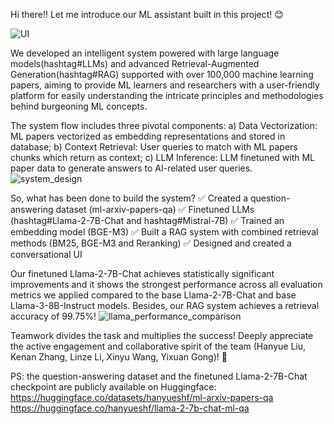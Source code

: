 Hi there!! Let me introduce our ML assistant built in this project! 😊 

![UI](https://github.com/hanyuesgithub/An-ML-Assistant-Powered-with-LLM-and-Advanced-RAG/assets/80732009/ae5f2068-e63a-41f3-8975-0df0a28d06ae)

We developed an intelligent system powered with large language models(hashtag#LLMs) and advanced Retrieval-Augmented Generation(hashtag#RAG) supported with over 100,000 machine learning papers, aiming to provide ML learners and researchers with a user-friendly platform for easily understanding the intricate principles and methodologies behind burgeoning ML concepts.

The system flow includes three pivotal components: 
a) Data Vectorization: ML papers vectorized as embedding representations and stored in database;
b) Context Retrieval: User queries to match with ML papers chunks which return as context;
c) LLM Inference: LLM finetuned with ML paper data to generate answers to AI-related user queries. 
![system_design](https://github.com/hanyuesgithub/An-ML-Assistant-Powered-with-LLM-and-Advanced-RAG/assets/80732009/96d7947d-5a9f-4bb4-bb2b-e59ef54d72bb)

So, what has been done to build the system?
✅ Created a question-answering dataset (ml-arxiv-papers-qa)
✅ Finetuned LLMs (hashtag#Llama-2-7B-Chat and hashtag#Mistral-7B)
✅ Trained an embedding model (BGE-M3)
✅ Built a RAG system with combined retrieval methods (BM25, BGE-M3 and Reranking)
✅ Designed and created a conversational UI

Our finetuned Llama-2-7B-Chat achieves statistically significant improvements and it shows the strongest performance across all evaluation metrics we applied compared to the base Llama-2-7B-Chat and base Llama-3-8B-Instruct models. Besides, our RAG system achieves a retrieval accuracy of 99.75%!
![llama_performance_comparison](https://github.com/hanyuesgithub/An-ML-Assistant-Powered-with-LLM-and-Advanced-RAG/assets/80732009/159b03c5-bf27-4412-8ad7-ccb5fdde7bfc)


Teamwork divides the task and multiplies the success! Deeply appreciate the active engagement and collaborative spirit of the team (Hanyue Liu, Kenan Zhang, Linze Li, Xinyu Wang, Yixuan Gong)! 🎉

PS: the question-answering dataset and the finetuned Llama-2-7B-Chat checkpoint are publicly available on Huggingface:  
https://huggingface.co/datasets/hanyueshf/ml-arxiv-papers-qa  https://huggingface.co/hanyueshf/llama-2-7b-chat-ml-qa 

